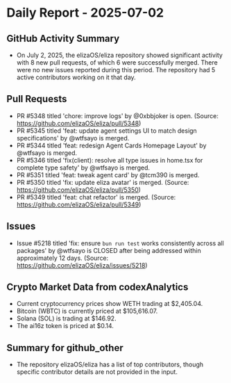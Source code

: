 # Daily Report - 2025-07-02

## GitHub Activity Summary
- On July 2, 2025, the elizaOS/eliza repository showed significant activity with 8 new pull requests, of which 6 were successfully merged. There were no new issues reported during this period. The repository had 5 active contributors working on it that day.

## Pull Requests
- PR #5348 titled 'chore: improve logs' by @0xbbjoker is open. (Source: https://github.com/elizaOS/eliza/pull/5348)
- PR #5345 titled 'feat: update agent settings UI to match design specifications' by @wtfsayo is merged.
- PR #5344 titled 'feat: redesign Agent Cards Homepage Layout' by @wtfsayo is merged.
- PR #5346 titled 'fix(client): resolve all type issues in home.tsx for complete type safety' by @wtfsayo is merged.
- PR #5351 titled 'feat: tweak agent card' by @tcm390 is merged.
- PR #5350 titled 'fix: update eliza avatar' is merged. (Source: https://github.com/elizaOS/eliza/pull/5350)
- PR #5349 titled 'feat: chat refactor' is merged. (Source: https://github.com/elizaOS/eliza/pull/5349)

## Issues
- Issue #5218 titled 'fix: ensure `bun run test` works consistently across all packages' by @wtfsayo is CLOSED after being addressed within approximately 12 days. (Source: https://github.com/elizaOS/eliza/issues/5218)

## Crypto Market Data from codexAnalytics
- Current cryptocurrency prices show WETH trading at $2,405.04.
- Bitcoin (WBTC) is currently priced at $105,616.07.
- Solana (SOL) is trading at $146.92.
- The ai16z token is priced at $0.14.

## Summary for github_other
- The repository elizaOS/eliza has a list of top contributors, though specific contributor details are not provided in the input.